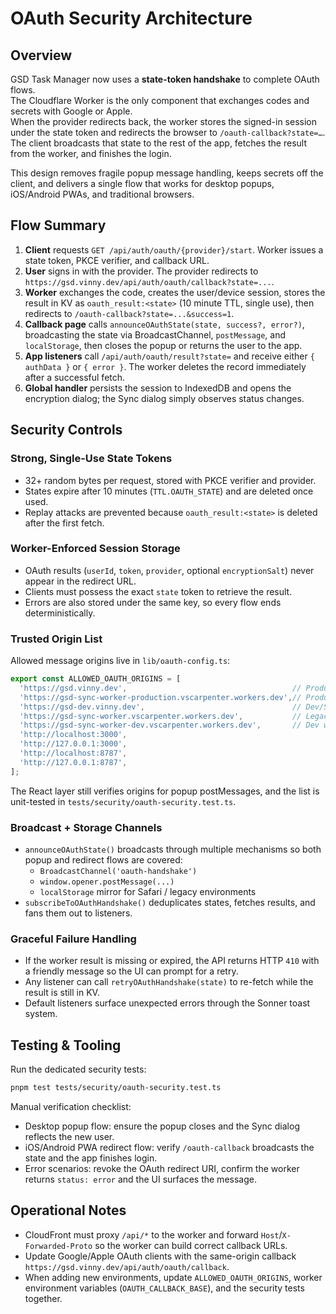 # OAuth Security Architecture

## Overview

GSD Task Manager now uses a **state-token handshake** to complete OAuth flows.  
The Cloudflare Worker is the only component that exchanges codes and secrets with Google or Apple.  
When the provider redirects back, the worker stores the signed-in session under the state token and redirects the browser to `/oauth-callback?state=…`.  
The client broadcasts that state to the rest of the app, fetches the result from the worker, and finishes the login.

This design removes fragile popup message handling, keeps secrets off the client, and delivers a single flow that works for desktop popups, iOS/Android PWAs, and traditional browsers.

## Flow Summary

1. **Client** requests `GET /api/auth/oauth/{provider}/start`. Worker issues a state token, PKCE verifier, and callback URL.
2. **User** signs in with the provider. The provider redirects to `https://gsd.vinny.dev/api/auth/oauth/callback?state=...`.
3. **Worker** exchanges the code, creates the user/device session, stores the result in KV as `oauth_result:<state>` (10 minute TTL, single use), then redirects to `/oauth-callback?state=...&success=1`.
4. **Callback page** calls `announceOAuthState(state, success?, error?)`, broadcasting the state via BroadcastChannel, `postMessage`, and `localStorage`, then closes the popup or returns the user to the app.
5. **App listeners** call `/api/auth/oauth/result?state=` and receive either `{ authData }` or `{ error }`. The worker deletes the record immediately after a successful fetch.
6. **Global handler** persists the session to IndexedDB and opens the encryption dialog; the Sync dialog simply observes status changes.

## Security Controls

### Strong, Single-Use State Tokens
- 32+ random bytes per request, stored with PKCE verifier and provider.
- States expire after 10 minutes (`TTL.OAUTH_STATE`) and are deleted once used.
- Replay attacks are prevented because `oauth_result:<state>` is deleted after the first fetch.

### Worker-Enforced Session Storage
- OAuth results (`userId`, `token`, `provider`, optional `encryptionSalt`) never appear in the redirect URL.
- Clients must possess the exact `state` token to retrieve the result.
- Errors are also stored under the same key, so every flow ends deterministically.

### Trusted Origin List

Allowed message origins live in `lib/oauth-config.ts`:

```typescript
export const ALLOWED_OAUTH_ORIGINS = [
  'https://gsd.vinny.dev',                                     // Production PWA
  'https://gsd-sync-worker-production.vscarpenter.workers.dev',// Production worker
  'https://gsd-dev.vinny.dev',                                 // Dev/Staging PWA
  'https://gsd-sync-worker.vscarpenter.workers.dev',           // Legacy worker host
  'https://gsd-sync-worker-dev.vscarpenter.workers.dev',       // Dev worker
  'http://localhost:3000',
  'http://127.0.0.1:3000',
  'http://localhost:8787',
  'http://127.0.0.1:8787',
];
```

The React layer still verifies origins for popup postMessages, and the list is unit-tested in `tests/security/oauth-security.test.ts`.

### Broadcast + Storage Channels
- `announceOAuthState()` broadcasts through multiple mechanisms so both popup and redirect flows are covered:
  - `BroadcastChannel('oauth-handshake')`
  - `window.opener.postMessage(...)`
  - `localStorage` mirror for Safari / legacy environments
- `subscribeToOAuthHandshake()` deduplicates states, fetches results, and fans them out to listeners.

### Graceful Failure Handling
- If the worker result is missing or expired, the API returns HTTP `410` with a friendly message so the UI can prompt for a retry.
- Any listener can call `retryOAuthHandshake(state)` to re-fetch while the result is still in KV.
- Default listeners surface unexpected errors through the Sonner toast system.

## Testing & Tooling

Run the dedicated security tests:

```bash
pnpm test tests/security/oauth-security.test.ts
```

Manual verification checklist:
- Desktop popup flow: ensure the popup closes and the Sync dialog reflects the new user.
- iOS/Android PWA redirect flow: verify `/oauth-callback` broadcasts the state and the app finishes login.
- Error scenarios: revoke the OAuth redirect URI, confirm the worker returns `status: error` and the UI surfaces the message.

## Operational Notes

- CloudFront must proxy `/api/*` to the worker and forward `Host`/`X-Forwarded-Proto` so the worker can build correct callback URLs.
- Update Google/Apple OAuth clients with the same-origin callback `https://gsd.vinny.dev/api/auth/oauth/callback`.
- When adding new environments, update `ALLOWED_OAUTH_ORIGINS`, worker environment variables (`OAUTH_CALLBACK_BASE`), and the security tests together.
